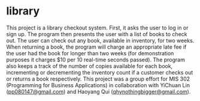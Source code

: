 # library
This project is a library checkout system. First, it asks the user to log in or sign up. The program then presents the user with a list of books to check out. The user can check out any book, available in inventory, for two weeks. When returning a book, the program will charge an appropriate late fee if the user had the book for longer than two weeks (for demonstration purposes it charges $10 per 10 real-time seconds passed). The program also keeps a track of the number of copies available for each book, incrementing or decrementing the inventory count if a customer checks out or returns a book respectively. This project was a group effort for MIS 302 (Programming for Business Applications) in collaboration with YiChuan Lin (pp080147@gmail.com) and Haoyang Qui (qhynothingbigger@gmail.com).
